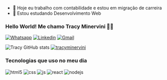 - 🔭 Hoje eu trabalho com contabilidade e estou em migração de carreira
- 🌱 Estou estudando Desenvolvimento Web

### Hello World! Me chamo Tracy Minervini 🖖🤓

[![Whatsapp](https://img.shields.io/badge/WhatsApp-25D366?style=for-the-badge&logo=whatsapp&logoColor=white)](https://wa.me/67998294500) [![Linkedin](https://img.shields.io/badge/LinkedIn-0077B5?style=for-the-badge&logo=linkedin&logoColor=white)](https://www.linkedin.com/in/tracy-minervini-25a8111a3/) [![Gmail](https://img.shields.io/badge/Gmail-D14836?style=for-the-badge&logo=gmail&logoColor=white)](tracy.dionisio@gmail.com)


![Tracy GitHub stats](https://github-readme-stats.vercel.app/api?username=tracyminervini&show_icons=true&theme=cobalt) 
[![ tracyminervini ](https://github-readme-stats.vercel.app/api/top-langs/?username=tracyminervini&hide=html&layout=compact&theme=cobalt)](https://github.com/tracyminervini/)



### Tecnologias que uso no meu dia
<div style="display: inline_block">
  <img align="center" alt="html5" src="https://img.shields.io/badge/HTML5-E34F26?style=for-the-badge&logo=html5&logoColor=white" />
  <img align="center" alt="css" src="https://img.shields.io/badge/CSS3-1572B6?style=for-the-badge&logo=css3&logoColor=white" />
  <img align="center" alt="js" src="https://img.shields.io/badge/JavaScript-F7DF1E?style=for-the-badge&logo=javascript&logoColor=black" />
  <img align="center" alt="react" src="https://img.shields.io/badge/Vue.js-35495E?style=for-the-badge&logo=vue.js&logoColor=4FC08D" />
  <img align="center" alt="nodejs" src="https://img.shields.io/badge/Node.js-43853D?style=for-the-badge&logo=node.js&logoColor=white" />
</div><br/>

